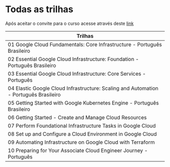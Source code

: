 # Todas as trilhas

Após aceitar o convite para o curso acesse através deste [link](https://www.cloudskillsboost.google/paths/53?authuser=0)

|Trilhas|
|-|
|01 Google Cloud Fundamentals: Core Infrastructure - Português Brasileiro|
|02 Essential Google Cloud Infrastructure: Foundation - Português Brasileiro|
|03 Essential Google Cloud Infrastructure: Core Services - Português|
|04 Elastic Google Cloud Infrastructure: Scaling and Automation - Português Brasileiro|
|05 Getting Started with Google Kubernetes Engine - Português Brasileiro|
|06 Getting Started - Create and Manage Cloud Resources|
|07 Perform Foundational Infrastructure Tasks in Google Cloud|
|08 Set up and Configure a Cloud Environment in Google Cloud|
|09 Automating Infrastructure on Google Cloud with Terraform|
|10 Preparing for Your Associate Cloud Engineer Journey - Português|